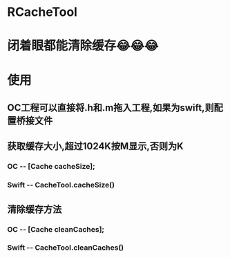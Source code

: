# RCacheTool
# 闭着眼都能清除缓存😂😂😂
# 使用
## OC工程可以直接将.h和.m拖入工程,如果为swift,则配置桥接文件
## 获取缓存大小,超过1024K按M显示,否则为K
### OC -- [Cache cacheSize];
### Swift -- CacheTool.cacheSize()
## 清除缓存方法
### OC -- [Cache cleanCaches];
### Swift -- CacheTool.cleanCaches()
